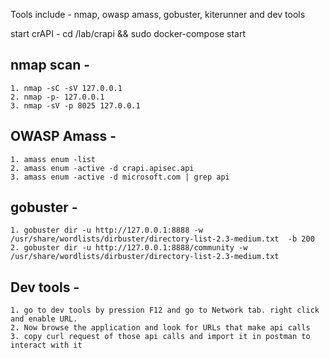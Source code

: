 Tools include - nmap, owasp amass, gobuster, kiterunner and dev tools

start crAPI - cd /lab/crapi && sudo docker-compose start

## nmap scan - 
    1. nmap -sC -sV 127.0.0.1
    2. nmap -p- 127.0.0.1
    3. nmap -sV -p 8025 127.0.0.1

## OWASP Amass - 
    1. amass enum -list
    2. amass enum -active -d crapi.apisec.api
    3. amass enum -active -d microsoft.com | grep api

## gobuster - 
    1. gobuster dir -u http://127.0.0.1:8888 -w /usr/share/wordlists/dirbuster/directory-list-2.3-medium.txt  -b 200 
    2. gobuster dir -u http://127.0.0.1:8888/community -w /usr/share/wordlists/dirbuster/directory-list-2.3-medium.txt

## Dev tools - 
    1. go to dev tools by pression F12 and go to Network tab. right click and enable URL. 
    2. Now browse the application and look for URLs that make api calls
    3. copy curl request of those api calls and import it in postman to interact with it
